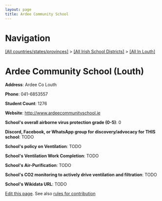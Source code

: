 ```yaml
---
layout: page
title: Ardee Community School
---
```

# Navigation

[[All countries/states/provinces]](../../..) > [[All Irish School Districts]](../..) > [[All In Louth]](..)

# Ardee Community School (Louth)

**Address**: Ardee Co Louth

**Phone**: 041-6853557

**Student Count**: 1276

**Website**: <http://www.ardeecommunityschool.ie>

**School's overall airborne virus protection grade (0-5)**: 0

**Discord, Facebook, or WhatsApp group for discovery/advocacy for THIS school**: TODO

**School's policy on Ventilation**: TODO

**School's Ventilation Work Completion**: TODO

**School's Air-Purification**: TODO

**School's CO2 monitoring to actively drive ventilation and filtration**: TODO

**School's Wikidata URL**: TODO


[Edit this page](https://github.com/ventilate-schools/Ireland/edit/main/./Louth/Ardee_Community_School.md). See also [rules for contribution](../../../contribution-rules/)